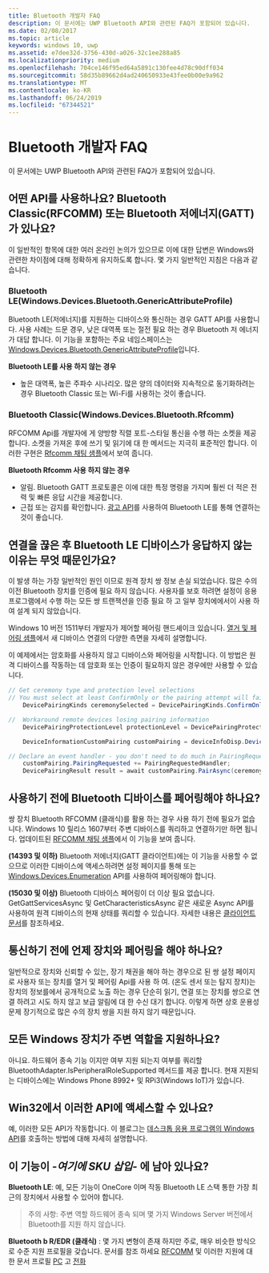 ```yaml
---
title: Bluetooth 개발자 FAQ
description: 이 문서에는 UWP Bluetooth API와 관련된 FAQ가 포함되어 있습니다.
ms.date: 02/08/2017
ms.topic: article
keywords: windows 10, uwp
ms.assetid: e7dee32d-3756-430d-a026-32c1ee288a85
ms.localizationpriority: medium
ms.openlocfilehash: 704ce146f95ed64a5891c130fee4d78c90dff034
ms.sourcegitcommit: 58d35b89662d4ad240650933e43fee0b00e9a962
ms.translationtype: MT
ms.contentlocale: ko-KR
ms.lasthandoff: 06/24/2019
ms.locfileid: "67344521"
---
```

# <a name="bluetooth-developer-faq"></a>Bluetooth 개발자 FAQ

이 문서에는 UWP Bluetooth API와 관련된 FAQ가 포함되어 있습니다.

## <a name="what-apis-do-i-use-bluetooth-classic-rfcomm-or-bluetooth-low-energy-gatt"></a>어떤 API를 사용하나요? Bluetooth Classic(RFCOMM) 또는 Bluetooth 저에너지(GATT)가 있나요?
이 일반적인 항목에 대한 여러 온라인 논의가 있으므로 이에 대한 답변은 Windows와 관련한 차이점에 대해 정확하게 유지하도록 합니다. 몇 가지 일반적인 지침은 다음과 같습니다.

### <a name="bluetooth-le-windowsdevicesbluetoothgenericattributeprofile"></a>Bluetooth LE(Windows.Devices.Bluetooth.GenericAttributeProfile)

Bluetooth LE(저에너지)를 지원하는 디바이스와 통신하는 경우 GATT API를 사용합니다. 사용 사례는 드문 경우, 낮은 대역폭 또는 절전 필요 하는 경우 Bluetooth 저 에너지가 대답 합니다. 이 기능을 포함하는 주요 네임스페이스는 [Windows.Devices.Bluetooth.GenericAttributeProfile](https://docs.microsoft.com/en-us/uwp/api/Windows.Devices.Bluetooth.GenericAttributeProfile)입니다. 

**Bluetooth LE를 사용 하지 않는 경우**
- 높은 대역폭, 높은 주파수 시나리오. 많은 양의 데이터와 지속적으로 동기화하려는 경우 Bluetooth Classic 또는 Wi-Fi를 사용하는 것이 좋습니다. 

### <a name="bluetooth-classic-windowsdevicesbluetoothrfcomm"></a>Bluetooth Classic(Windows.Devices.Bluetooth.Rfcomm)

RFCOMM Api를 개발자에 게 양방향 직렬 포트-스타일 통신을 수행 하는 소켓을 제공 합니다. 소켓을 가져온 후에 쓰기 및 읽기에 대 한 메서드는 지극히 표준적인 합니다. 이러한 구현은 [Rfcomm 채팅 샘플](https://github.com/Microsoft/Windows-universal-samples/tree/dev/Samples/BluetoothRfcommChat)에서 보여 줍니다. 

**Bluetooth Rfcomm 사용 하지 않는 경우** 
- 알림. Bluetooth GATT 프로토콜은 이에 대한 특정 명령을 가지며 훨씬 더 적은 전력 및 빠른 응답 시간을 제공합니다. 
- 근접 또는 감지를 확인합니다. [광고 API](https://docs.microsoft.com/en-us/uwp/api/windows.devices.bluetooth.advertisement)를 사용하여 Bluetooth LE를 통해 연결하는 것이 좋습니다. 


## <a name="why-does-my-bluetooth-le-device-stop-responding-after-a-disconnect"></a>연결을 끊은 후 Bluetooth LE 디바이스가 응답하지 않는 이유는 무엇 때문인가요?

이 발생 하는 가장 일반적인 원인 이므로 원격 장치 쌍 정보 손실 되었습니다. 많은 수의 이전 Bluetooth 장치를 인증에 필요 하지 않습니다. 사용자를 보호 하려면 설정이 응용 프로그램에서 수행 하는 모든 쌍 트랜잭션을 인증 필요 하 고 일부 장치에에서이 사용 하 여 설계 되지 않았습니다. 

Windows 10 버전 1511부터 개발자가 제어할 페어링 핸드셰이크 있습니다. [ 열거 및 페어링 샘플](https://github.com/Microsoft/Windows-universal-samples/tree/master/Samples/DeviceEnumerationAndPairing)에서 새 디바이스 연결의 다양한 측면을 자세히 설명합니다.

이 예제에서는 암호화를 사용하지 않고 디바이스와 페어링을 시작합니다. 이 방법은 원격 디바이스를 작동하는 데 암호화 또는 인증이 필요하지 않은 경우에만 사용할 수 있습니다.

```csharp
// Get ceremony type and protection level selections
// You must select at least ConfirmOnly or the pairing attempt will fail
    DevicePairingKinds ceremonySelected = DevicePairingKinds.ConfirmOnly;

//  Workaround remote devices losing pairing information
    DevicePairingProtectionLevel protectionLevel = DevicePairingProtectionLevel.None

    DeviceInformationCustomPairing customPairing = deviceInfoDisp.DeviceInformation.Pairing.Custom;

// Declare an event handler - you don't need to do much in PairingRequestedHandler since the ceremony is "None"
    customPairing.PairingRequested += PairingRequestedHandler;
    DevicePairingResult result = await customPairing.PairAsync(ceremonySelected, protectionLevel);
```

## <a name="do-i-have-to-pair-bluetooth-devices-before-using-them"></a>사용하기 전에 Bluetooth 디바이스를 페어링해야 하나요?

쌍 장치 Bluetooth RFCOMM (클래식)를 활용 하는 경우 사용 하기 전에 필요가 없습니다. Windows 10 릴리스 1607부터 주변 디바이스를 쿼리하고 연결하기만 하면 됩니다. 업데이트된 [RFCOMM 채팅 샘플](https://github.com/Microsoft/Windows-universal-samples/tree/dev/Samples/BluetoothRfcommChat)에서 이 기능을 보여 줍니다. 

**(14393 및 이하)** Bluetooth 저에너지(GATT 클라이언트)에는 이 기능을 사용할 수 없으므로 이러한 디바이스에 액세스하려면 설정 페이지를 통해 또는 [Windows.Devices.Enumeration](https://docs.microsoft.com/uwp/api/windows.devices.enumeration) API를 사용하여 페어링해야 합니다.

**(15030 및 이상)** Bluetooth 디바이스 페어링이 더 이상 필요 없습니다. GetGattServicesAsync 및 GetCharacteristicsAsync 같은 새로운 Async API를 사용하여 원격 디바이스의 현재 상태를 쿼리할 수 있습니다. 자세한 내용은 [클라이언트 문서](gatt-client.md)를 참조하세요. 

## <a name="when-should-i-pair-with-a-device-before-communicating-with-it"></a>통신하기 전에 언제 장치와 페어링을 해야 하나요?
일반적으로 장치와 신뢰할 수 있는, 장기 채권을 해야 하는 경우으로 된 쌍 설정 페이지로 사용자 또는 장치를 열거 및 페어링 Api를 사용 하 여. (온도 센서 또는 탐지 장치)는 장치의 정보를에서 공개적으로 노출 하는 경우 단순히 읽기, 연결 또는 장치를 쌍으로 연결 하려고 시도 하지 않고 보급 알림에 대 한 수신 대기 합니다. 이렇게 하면 상호 운용성 문제 장기적으로 많은 수의 장치 쌍을 지원 하지 않기 때문입니다. 

## <a name="do-all-windows-devices-support-peripheral-role"></a>모든 Windows 장치가 주변 역할을 지원하나요?

아니요. 하드웨어 종속 기능 이지만 여부 지원 되는지 여부를 쿼리할 BluetoothAdapter.IsPeripheralRoleSupported 메서드를 제공 합니다.  현재 지원되는 디바이스에는 Windows Phone 8992+ 및 RPi3(Windows IoT)가 있습니다. 

## <a name="can-i-access-these-apis-from-win32"></a>Win32에서 이러한 API에 액세스할 수 있나요?

예, 이러한 모든 API가 작동합니다. 이 블로그는 [데스크톱 응용 프로그램의 Windows API](https://blogs.windows.com/buildingapps/2017/01/25/calling-windows-10-apis-desktop-application/)를 호출하는 방법에 대해 자세히 설명합니다. 
## <a name="is-this-functionality-supposed-to-exist-on--insert-sku-here-"></a>이 기능이 *-여기에 SKU 삽입-* 에 남아 있나요?

**Bluetooth LE**: 예, 모든 기능이 OneCore 이며 작동 Bluetooth LE 스택 통한 가장 최근의 장치에서 사용할 수 있어야 합니다. 
> 주의 사항: 주변 역할 하드웨어 종속 되며 몇 가지 Windows Server 버전에서 Bluetooth를 지원 하지 않습니다. 

**Bluetooth b R/EDR (클래식)** : 몇 가지 변형이 존재 하지만 주로, 매우 비슷한 방식으로 수준 지원 프로필을 갖습니다. 문서를 참조 하세요 [RFCOMM](send-or-receive-files-with-rfcomm.md) 및 이러한 지원에 대 한 문서 프로필 [PC](https://support.microsoft.com/en-us/help/10568/windows-10-supported-bluetooth-profiles) 고 [전화](https://support.microsoft.com/en-us/help/10569/windows-10-mobile-supported-bluetooth-profiles)
